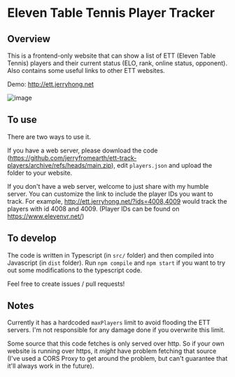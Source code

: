 # Eleven Table Tennis Player Tracker

## Overview

This is a frontend-only website that can show a list of ETT (Eleven Table Tennis) players and their current status (ELO, rank, online status, opponent). 
Also contains some useful links to other ETT websites.

Demo: http://ett.jerryhong.net

![image](https://user-images.githubusercontent.com/343557/138462371-b1abce79-7da0-4368-91a7-763a359166b1.png)

## To use

There are two ways to use it.

If you have a web server, please download the code (https://github.com/jerryfromearth/ett-track-players/archive/refs/heads/main.zip), edit `players.json` and upload the folder to your website.

If you don't have a web server, welcome to just share with my humble server. You can customize the link to include the player IDs you want to track. For example, http://ett.jerryhong.net/?ids=4008,4009 would track the players with id 4008 and 4009. (Player IDs can be found on https://www.elevenvr.net/)

## To develop

The code is written in Typescript (in `src/` folder) and then compiled into Javascript (in `dist` folder).
Run `npm compile` and `npm start` if you want to try out some modifications to the typescript code.

Feel free to create issues / pull requests!

## Notes

Currently it has a hardcoded `maxPlayers` limit to avoid flooding the ETT servers. I'm not responsible for any damage done if you overwrite this limit.

Some source that this code fetches is only served over http. So if your own website is running over https, it _might_ have problem fetching that source (I've used a CORS Proxy to get around the problem, but can't guarantee that it'll always work in the future).